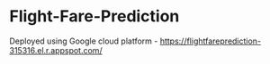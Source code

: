 # Flight-Fare-Prediction

Deployed using Google cloud platform - https://flightfareprediction-315316.el.r.appspot.com/

<img url="![image](https://user-images.githubusercontent.com/68951924/120206256-977e4200-c248-11eb-9e37-1c0951ca1051.png)
">
